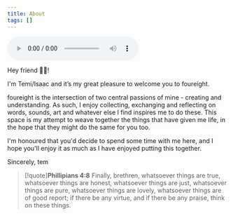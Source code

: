 ```yaml
---
title: About
tags: []
---
```

<audio controls>   <source src="https://sqgvtcdvpiyrlxjujdjr.supabase.co/storage/v1/object/public/audio/about.mp3?t=2024-02-07T13%3A42%3A39.274Z" type="audio/mpeg">   Your browser does not support the audio element. </audio>

Hey friend 👋🏽!

I'm Temi/Isaac and it’s my great pleasure to welcome you to foureight.

foureight is the intersection of two central passions of mine - creating and understanding. As such, I enjoy collecting, exchanging and reflecting on words, sounds, art and whatever else I find inspires me to do these. This space is my attempt to weave together the things that have given me life, in the hope that they might do the same for you too.

I'm honoured that you'd decide to spend some time with me here, and I hope you'll enjoy it as much as I have enjoyed putting this together.

Sincerely,
tem

> [!quote]**Phillipians 4:8**
> Finally, brethren, whatsoever things are true, whatsoever things are honest, whatsoever things are just, whatsoever things are pure, whatsoever things are lovely, whatsoever things are of good report; if there be any virtue, and if there be any praise, think on these things.
